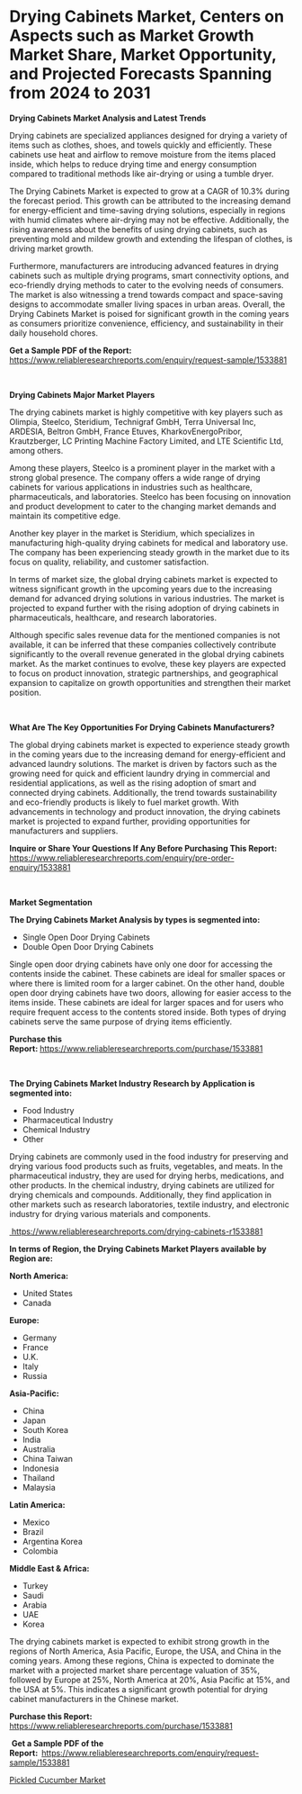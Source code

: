 <p><h1>Drying Cabinets Market, Centers on Aspects such as Market Growth Market Share, Market Opportunity, and Projected Forecasts Spanning from 2024 to 2031</h1></p><p><strong>Drying Cabinets Market Analysis and Latest Trends</strong></p>
<p><p>Drying cabinets are specialized appliances designed for drying a variety of items such as clothes, shoes, and towels quickly and efficiently. These cabinets use heat and airflow to remove moisture from the items placed inside, which helps to reduce drying time and energy consumption compared to traditional methods like air-drying or using a tumble dryer.</p><p>The Drying Cabinets Market is expected to grow at a CAGR of 10.3% during the forecast period. This growth can be attributed to the increasing demand for energy-efficient and time-saving drying solutions, especially in regions with humid climates where air-drying may not be effective. Additionally, the rising awareness about the benefits of using drying cabinets, such as preventing mold and mildew growth and extending the lifespan of clothes, is driving market growth.</p><p>Furthermore, manufacturers are introducing advanced features in drying cabinets such as multiple drying programs, smart connectivity options, and eco-friendly drying methods to cater to the evolving needs of consumers. The market is also witnessing a trend towards compact and space-saving designs to accommodate smaller living spaces in urban areas. Overall, the Drying Cabinets Market is poised for significant growth in the coming years as consumers prioritize convenience, efficiency, and sustainability in their daily household chores.</p></p>
<p><strong>Get a Sample PDF of the Report:&nbsp;</strong> <a href="https://www.reliableresearchreports.com/enquiry/request-sample/1533881">https://www.reliableresearchreports.com/enquiry/request-sample/1533881</a></p>
<p>&nbsp;</p>
<p><strong>Drying Cabinets Major Market Players</strong></p>
<p><p>The drying cabinets market is highly competitive with key players such as Olimpia, Steelco, Steridium, Technigraf GmbH, Terra Universal Inc, ARDESIA, Beltron GmbH, France Etuves, KharkovEnergoPribor, Krautzberger, LC Printing Machine Factory Limited, and LTE Scientific Ltd, among others.</p><p>Among these players, Steelco is a prominent player in the market with a strong global presence. The company offers a wide range of drying cabinets for various applications in industries such as healthcare, pharmaceuticals, and laboratories. Steelco has been focusing on innovation and product development to cater to the changing market demands and maintain its competitive edge.</p><p>Another key player in the market is Steridium, which specializes in manufacturing high-quality drying cabinets for medical and laboratory use. The company has been experiencing steady growth in the market due to its focus on quality, reliability, and customer satisfaction.</p><p>In terms of market size, the global drying cabinets market is expected to witness significant growth in the upcoming years due to the increasing demand for advanced drying solutions in various industries. The market is projected to expand further with the rising adoption of drying cabinets in pharmaceuticals, healthcare, and research laboratories.</p><p>Although specific sales revenue data for the mentioned companies is not available, it can be inferred that these companies collectively contribute significantly to the overall revenue generated in the global drying cabinets market. As the market continues to evolve, these key players are expected to focus on product innovation, strategic partnerships, and geographical expansion to capitalize on growth opportunities and strengthen their market position.</p></p>
<p>&nbsp;</p>
<p><strong>What Are The Key Opportunities For Drying Cabinets Manufacturers?</strong></p>
<p><p>The global drying cabinets market is expected to experience steady growth in the coming years due to the increasing demand for energy-efficient and advanced laundry solutions. The market is driven by factors such as the growing need for quick and efficient laundry drying in commercial and residential applications, as well as the rising adoption of smart and connected drying cabinets. Additionally, the trend towards sustainability and eco-friendly products is likely to fuel market growth. With advancements in technology and product innovation, the drying cabinets market is projected to expand further, providing opportunities for manufacturers and suppliers.</p></p>
<p><strong>Inquire or Share Your Questions If Any Before Purchasing This Report:</strong> <a href="https://www.reliableresearchreports.com/enquiry/pre-order-enquiry/1533881">https://www.reliableresearchreports.com/enquiry/pre-order-enquiry/1533881</a></p>
<p>&nbsp;</p>
<p><strong>Market Segmentation</strong></p>
<p><strong>The Drying Cabinets Market Analysis by types is segmented into:</strong></p>
<p><ul><li>Single Open Door Drying Cabinets</li><li>Double Open Door Drying Cabinets</li></ul></p>
<p><p>Single open door drying cabinets have only one door for accessing the contents inside the cabinet. These cabinets are ideal for smaller spaces or where there is limited room for a larger cabinet. On the other hand, double open door drying cabinets have two doors, allowing for easier access to the items inside. These cabinets are ideal for larger spaces and for users who require frequent access to the contents stored inside. Both types of drying cabinets serve the same purpose of drying items efficiently.</p></p>
<p><strong>Purchase this Report:&nbsp;</strong><a href="https://www.reliableresearchreports.com/purchase/1533881">https://www.reliableresearchreports.com/purchase/1533881</a></p>
<p>&nbsp;</p>
<p><strong>The Drying Cabinets Market Industry Research by Application is segmented into:</strong></p>
<p><ul><li>Food Industry</li><li>Pharmaceutical Industry</li><li>Chemical Industry</li><li>Other</li></ul></p>
<p><p>Drying cabinets are commonly used in the food industry for preserving and drying various food products such as fruits, vegetables, and meats. In the pharmaceutical industry, they are used for drying herbs, medications, and other products. In the chemical industry, drying cabinets are utilized for drying chemicals and compounds. Additionally, they find application in other markets such as research laboratories, textile industry, and electronic industry for drying various materials and components.</p></p>
<p><a href="https://www.reliableresearchreports.com/drying-cabinets-r1533881">&nbsp;https://www.reliableresearchreports.com/drying-cabinets-r1533881</a></p>
<p><strong>In terms of Region, the Drying Cabinets Market Players available by Region are:</strong></p>
<p>
    <p> <strong> North America: </strong>
        <ul>
            <li>United States</li>
            <li>Canada</li>
        </ul>
        </p> 
    <p> <strong> Europe: </strong>
        <ul>
            <li>Germany</li>
            <li>France</li>
            <li>U.K.</li>
            <li>Italy</li>
            <li>Russia</li>
        </ul>
        </p> 
    <p> <strong> Asia-Pacific: </strong>
        <ul>
            <li>China</li>
            <li>Japan</li>
            <li>South Korea</li>
            <li>India</li>
            <li>Australia</li>
            <li>China Taiwan</li>
            <li>Indonesia</li>
            <li>Thailand</li>
            <li>Malaysia</li>
        </ul>
        </p> 
    <p> <strong> Latin America: </strong>
        <ul>
            <li>Mexico</li>
            <li>Brazil</li>
            <li>Argentina Korea</li>
            <li>Colombia</li>
        </ul>
        </p> 
    <p> <strong> Middle East & Africa: </strong>
        <ul>
            <li>Turkey</li>
            <li>Saudi</li>
            <li>Arabia</li>
            <li>UAE</li>
            <li>Korea</li>
        </ul>
    </p>
    </p>
<p><p>The drying cabinets market is expected to exhibit strong growth in the regions of North America, Asia Pacific, Europe, the USA, and China in the coming years. Among these regions, China is expected to dominate the market with a projected market share percentage valuation of 35%, followed by Europe at 25%, North America at 20%, Asia Pacific at 15%, and the USA at 5%. This indicates a significant growth potential for drying cabinet manufacturers in the Chinese market.</p></p>
<p><strong>Purchase this Report: </strong><a href="https://www.reliableresearchreports.com/purchase/1533881">https://www.reliableresearchreports.com/purchase/1533881</a></p>
<p>&nbsp;<strong>Get a Sample PDF of the Report:&nbsp;&nbsp;</strong><a href="https://www.reliableresearchreports.com/enquiry/request-sample/1533881">https://www.reliableresearchreports.com/enquiry/request-sample/1533881</a></p>
<p><strong></strong></p>
<p><p><a href="https://skillful-vermicelli-b89.notion.site/Pickled-Cucumber-Market-Size-Reveals-the-Best-Marketing-Channels-In-Global-Industry-f9d321cdb3884641b432122464a55cc2">Pickled Cucumber Market</a></p></p>